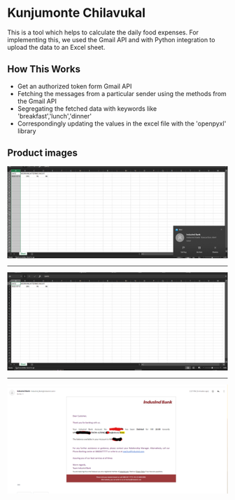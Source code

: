 <h1>Kunjumonte Chilavukal </h1>

This is a tool which helps to calculate the daily food expenses. For implementing this, we used the Gmail API and with Python integration to upload the data to an Excel sheet.

<h2>How This Works</h2>
<ul>
    <li>Get an authorized token form Gmail API</li>
    <li>Fetching the messages from a particular sender using the methods from the Gmail API</li>
    <li>Segregating the fetched data with keywords like 'breakfast','lunch','dinner'</li>
    <li>Correspondingly updating the values in the excel file with the 'openpyxl' library</li>
</ul>
<h2>Product images</h2>

<img src = "imgs/excel1.png">
<hr>
<img src = "imgs/excel2.png">
<hr>
<img src="imgs/emailsample.png">
